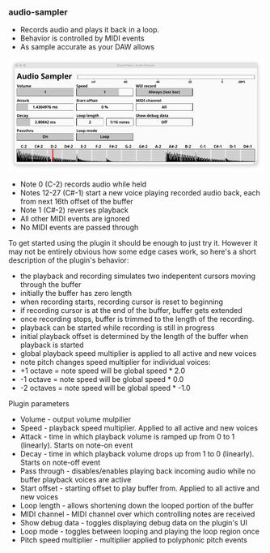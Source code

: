 ### audio-sampler

- Records audio and plays it back in a loop.
- Behavior is controlled by MIDI events
- As sample accurate as your DAW allows

![image info](./docs/screenshot.png)

- Note 0 (C-2) records audio while held
- Notes 12-27 (C#-1) start a new voice playing recorded audio back, each from next 16th offset of the buffer
- Note 1 (C#-2) reverses playback
- All other MIDI events are ignored
- No MIDI events are passed through

To get started using the plugin it should be enough to just try it.
However it may not be entirely obvious how some edge cases work, so here's a short description of the plugin's behavior:

- the playback and recording simulates two indepentent cursors moving through the buffer
- initially the buffer has zero length
- when recording starts, recording cursor is reset to beginning
- if recording cursor is at the end of the buffer, buffer gets extended
- once recording stops, buffer is trimmed to the length of the recording.
- playback can be started while recording is still in progress
- initial playback offset is determined by the length of the buffer when playback is started
- global playback speed multiplier is applied to all active and new voices
- note pitch changes speed multiplier for individual voices:
- +1 octave = note speed will be global speed * 2.0
- -1 octave = note speed will be global speed * 0.0
- -2 octaves = note speed will be global speed * -1.0

Plugin parameters

- Volume - output volume mulpilier
- Speed - playback speed multiplier. Applied to all active and new voices
- Attack - time in which playback volume is ramped up from 0 to 1 (linearly). Starts on note-on event
- Decay - time in which playback volume drops up from 1 to 0 (linearly). Starts on note-off event
- Pass through - disables/enables playing back incoming audio while no buffer playback voices are active
- Start offset - starting offset to play buffer from. Applied to all active and new voices
- Loop length - allows shortening down the looped portion of the buffer
- MIDI channel - MIDI channel over which controlling notes are received
- Show debug data - toggles displaying debug data on the plugin's UI
- Loop mode - toggles between looping and playing the loop region once
- Pitch speed multiplier - multiplier applied to polyphonic pitch events
